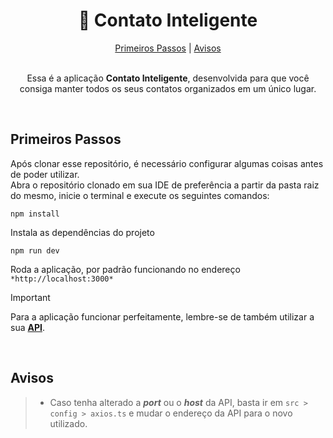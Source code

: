 <h1 align="center">📱 Contato Inteligente</h1>
<div align=center><a href="#primeiros-passos">Primeiros Passos</a> | <a href="#avisos">Avisos</a></div><br/>

<p align=center>Essa é a aplicação <b>Contato Inteligente</b>, desenvolvida para que você consiga manter todos os seus contatos organizados em um único lugar.</p>

<br/>

## **Primeiros Passos**

Após clonar esse repositório, é necessário configurar algumas coisas antes de poder utilizar.<br/>
Abra o repositório clonado em sua IDE de preferência a partir da pasta raiz do mesmo, inicie o terminal e execute os seguintes comandos:

```
npm install
```

Instala as dependências do projeto

```
npm run dev
```

Roda a aplicação, por padrão funcionando no endereço `*http://localhost:3000*`

> [!IMPORTANT]  
> Para a aplicação funcionar perfeitamente, lembre-se de também utilizar a sua [**API**](https://github.com/Kenzie-Academy-Brasil-Developers/m6-entrega01-desafiofullstack-backend-vinicios).

<br/>

## **Avisos**

> - Caso tenha alterado a **_port_** ou o **_host_** da API, basta ir em `src > config > axios.ts` e mudar o endereço da API para o novo utilizado.
